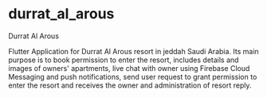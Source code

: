 # durrat_al_arous

Durrat Al Arous

Flutter Application for Durrat Al Arous resort in jeddah Saudi Arabia.
Its main purpose is to book permission to enter the resort, includes details and images of owners' apartments,
live chat with owner using Firebase Cloud Messaging and push notifications, send user request to grant permission to enter the resort and receives the owner and administration of resort reply.